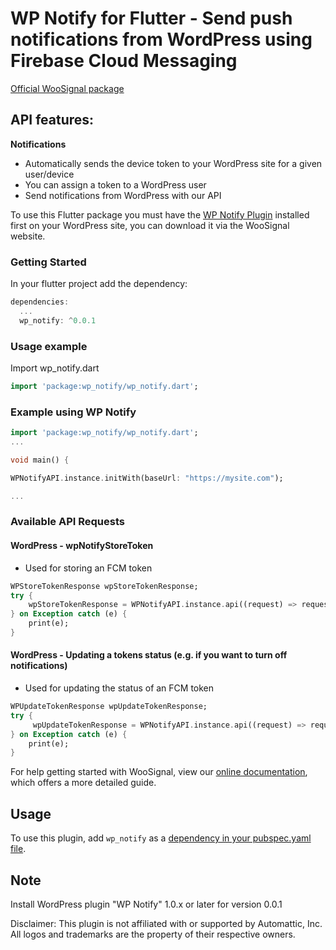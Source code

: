 # WP Notify for Flutter - Send push notifications from WordPress using Firebase Cloud Messaging

[Official WooSignal package](https://woosignal.com)

## API features:

**Notifications**

* Automatically sends the device token to your WordPress site for a given user/device
* You can assign a token to a WordPress user
* Send notifications from WordPress with our API

To use this Flutter package you must have the [WP Notify Plugin](https://woosignal.com/plugins/wordpress/wp-notify) installed first on your WordPress site, you can download it via the WooSignal website.

### Getting Started #
In your flutter project add the dependency:

``` dart
dependencies:
  ...
  wp_notify: ^0.0.1
```

### Usage example #
Import wp_notify.dart
``` dart
import 'package:wp_notify/wp_notify.dart';
```

### Example using WP Notify

``` dart
import 'package:wp_notify/wp_notify.dart';
...

void main() {

WPNotifyAPI.instance.initWith(baseUrl: "https://mysite.com");

...
```


### Available API Requests

#### WordPress - wpNotifyStoreToken
- Used for storing an FCM token
``` dart
WPStoreTokenResponse wpStoreTokenResponse;
try {
    wpStoreTokenResponse = WPNotifyAPI.instance.api((request) => request.wpNotifyStoreToken(token: token, userId: usersId));
} on Exception catch (e) {
    print(e);
}
```

#### WordPress - Updating a tokens status (e.g. if you want to turn off notifications)
- Used for updating the status of an FCM token
``` dart
WPUpdateTokenResponse wpUpdateTokenResponse;
try {
     wpUpdateTokenResponse = WPNotifyAPI.instance.api((request) => request.wpNotifyUpdateToken(token: token, status: true));
} on Exception catch (e) {
    print(e);
}
```


For help getting started with WooSignal, view our
[online documentation](https://woosignal.com/docs/flutter/wp-notify), which offers a more detailed guide.

## Usage
To use this plugin, add `wp_notify` as a [dependency in your pubspec.yaml file](https://flutter.io/platform-plugins/).

## Note
Install WordPress plugin "WP Notify" 1.0.x or later for version 0.0.1

Disclaimer: This plugin is not affiliated with or supported by Automattic, Inc. All logos and trademarks are the property of their respective owners.

